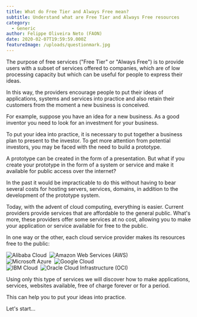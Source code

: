 ```yaml
---
title: What do Free Tier and Always Free mean?
subtitle: Understand what are Free Tier and Always Free resources
category:
  - Generic
author: Felippe Oliveira Neto (FAON)
date: 2020-02-07T19:59:59.000Z
featureImage: /uploads/questionmark.jpg
---
```

The purpose of free services ("Free Tier" or "Always Free") is to provide users with a subset of services offered to companies, which are of low processing capacity but which can be useful for people to express their ideas.

In this way, the providers encourage people to put their ideas of applications, systems and services into practice and also retain their customers from the moment a new business is conceived.

For example, suppose you have an idea for a new business. As a good inventor you need to look for an investment for your business.

To put your idea into practice, it is necessary to put together a business plan to present to the investor. To get more attention from potential investors, you may be faced with the need to build a prototype.

A prototype can be created in the form of a presentation. But what if you create your prototype in the form of a system or service and make it available for public access over the internet?

In the past it would be impracticable to do this without having to bear several costs for hosting servers, services, domains, in addition to the development of the prototype system.

Today, with the advent of cloud computing, everything is easier. Current providers provide services that are affordable to the general public. What's more, these providers offer some services at no cost, allowing you to make your application or service available for free to the public.

In one way or the other, each cloud service provider makes its resources free to the public:

![Alibaba Cloud](/uploads/free_tier_alibaba.jpg)&nbsp;&nbsp;![Amazon Web Services (AWS)](/uploads/free_tier_aws.jpg)<br>
![Microsoft Azure](/uploads/free_tier_azure.jpg)&nbsp;&nbsp;![Google Cloud](/uploads/free_tier_gcp.jpg)<br>
![IBM Cloud](/uploads/free_tier_ibm.jpg)&nbsp;&nbsp;![Oracle Cloud Infrastructure (OCI)](/uploads/free_tier_oci.jpg)

Using only this type of services we will discover how to make applications, services, websites available, free of charge forever or for a period.

This can help you to put your ideas into practice.

Let's start...
